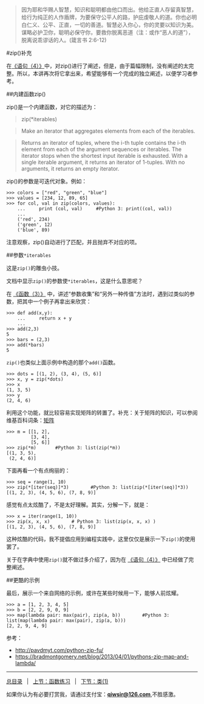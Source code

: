 >因为耶和华赐人智慧，知识和聪明都由他口而出。他给正直人存留真智慧，给行为纯正的人作盾牌，为要保守公平人的路，护庇虔敬人的道。你也必明白仁义、公平、正直，一切的善道。智慧必入你心，你的灵要以知识为美。谋略必护卫你，聪明必保守你，要救你脱离恶道（注：或作“恶人的道”），脱离说乖谬话的人。(箴言书 2:6-12)

#zip()补充

在[《语句（4）》](./124.md)中，对zip()进行了阐述，但是，由于篇幅限制，没有阐述的太完整。所以，本讲再次将它拿出来，希望能够有一个完成的独立阐述，以便学习者参考。

##内建函数zip()

zip()是一个内建函数，对它的描述为：

>zip(*iterables)

>Make an iterator that aggregates elements from each of the iterables.

>Returns an iterator of tuples, where the i-th tuple contains the i-th element from each of the argument sequences or iterables. The iterator stops when the shortest input iterable is exhausted. With a single iterable argument, it returns an iterator of 1-tuples. With no arguments, it returns an empty iterator.

zip()的参数是可迭代对象。例如：

    >>> colors = ["red", "green", "blue"]
    >>> values = [234, 12, 89, 65]
    >>> for col, val in zip(colors, values):
        ...     print (col, val)     #Python 3: print((col, val))
        ... 
        ('red', 234)
        ('green', 12)
        ('blue', 89)

注意观察，zip()自动进行了匹配，并且抛弃不对应的项。

##参数`*iterables`

这是`zip()`的雕虫小技。

文档中显示`zip()`的参数使`*iterables`，这是什么意思呢？

在 [《函数（3）》](./203.md) 中，讲述“参数收集”和“另外一种传值”方法时，遇到过类似的参数，把其中一个例子再拿出来欣赏：

    >>> def add(x,y):
        ...     return x + y
        ... 
    >>> add(2,3)
    5
    >>> bars = (2,3)
    >>> add(*bars)
    5

`zip()`也类似上面示例中构造的那个`add()`函数。

    >>> dots = [(1, 2), (3, 4), (5, 6)]
    >>> x, y = zip(*dots)
    >>> x
    (1, 3, 5)
    >>> y
    (2, 4, 6)

利用这个功能，就比较容易实现矩阵的转置了。补充：关于矩阵的知识，可以参阅维基百科词条：[矩阵](https://zh.wikipedia.org/zh/%E7%9F%A9%E9%98%B5)

    >>> m = [[1, 2], 
             [3, 4], 
             [5, 6]]
    >>> zip(*m)       #Python 3: list(zip(*m))
    [(1, 3, 5), 
     (2, 4, 6)]

下面再看一个有点绚丽的：

    >>> seq = range(1, 10)
    >>> zip(*[iter(seq)]*3)        #Python 3: list(zip(*[iter(seq)]*3))
    [(1, 2, 3), (4, 5, 6), (7, 8, 9)]

感觉有点太炫酷了，不是太好理解。其实，分解一下，就是：

    >>> x = iter(range(1, 10))
    >>> zip(x, x, x)        # Python 3: list(zip(x, x, x) )
    [(1, 2, 3), (4, 5, 6), (7, 8, 9)]

这种炫酷的代码，我不提倡应用到编程实践中，这里仅仅是展示一下`zip()`的使用罢了。

关于在字典中使用`zip()`就不做过多介绍了，因为在 [《语句（4）》](./124.md) 中已经做了完整阐述。

##更酷的示例

最后，展示一个来自网络的示例，或许在某些时候用一下，能够人前炫耀。

    >>> a = [1, 2, 3, 4, 5]
    >>> b = [2, 2, 9, 0, 9]
    >>> map(lambda pair: max(pair), zip(a, b))        #Python 3: list(map(lambda pair: max(pair), zip(a, b)))
    [2, 2, 9, 4, 9]

参考：

- http://pavdmyt.com/python-zip-fu/
- https://bradmontgomery.net/blog/2013/04/01/pythons-zip-map-and-lambda/

------

[总目录](./index.md)&nbsp;&nbsp;&nbsp;|&nbsp;&nbsp;&nbsp;[上节：函数练习](./205.md)&nbsp;&nbsp;&nbsp;|&nbsp;&nbsp;&nbsp;[下节：类(1)](./206.md)

如果你认为有必要打赏我，请通过支付宝：**qiwsir@126.com**,不胜感激。